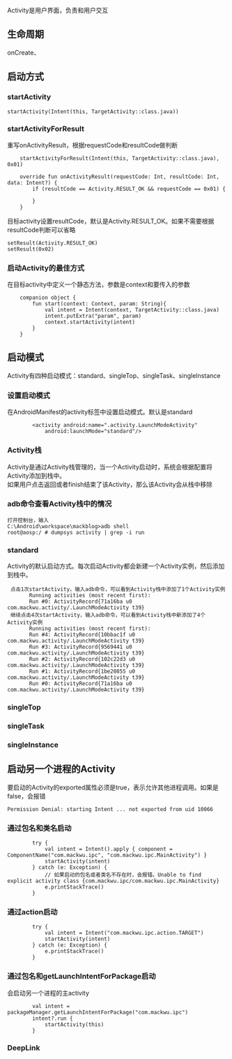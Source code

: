 Activity是用户界面，负责和用户交互

## 生命周期
onCreate、



## 启动方式
### startActivity
```
startActivity(Intent(this, TargetActivity::class.java))
```
### startActivityForResult
重写onActivityResult，根据requestCode和resultCode做判断
```
    startActivityForResult(Intent(this, TargetActivity::class.java), 0x01)

    override fun onActivityResult(requestCode: Int, resultCode: Int, data: Intent?) {
        if (resultCode == Activity.RESULT_OK && requestCode == 0x01) {
            
        }
    }
```
目标activity设置resultCode，默认是Activity.RESULT_OK。如果不需要根据resultCode判断可以省略
```
setResult(Activity.RESULT_OK)
setResult(0x02)
```
### 启动Activity的最佳方式
在目标activity中定义一个静态方法，参数是context和要传入的参数
```
    companion object {
        fun start(context: Context, param: String){
            val intent = Intent(context, TargetActivity::class.java)
            intent.putExtra("param", param)
            context.startActivity(intent)
        }
    }
```

        
## 启动模式
Activity有四种启动模式：standard、singleTop、singleTask、singleInstance  
### 设置启动模式
在AndroidManifest的activity标签中设置启动模式。默认是standard
```
        <activity android:name=".activity.LaunchModeActivity"
            android:launchMode="standard"/>
```

### Activity栈 
Activity是通过Activity栈管理的，当一个Activity启动时，系统会根据配置将Activity添加到栈中。  
如果用户点击返回或者finish结束了该Activity，那么该Activity会从栈中移除

### adb命令查看Activity栈中的情况
```
打开控制台，输入
C:\Android\workspace\mackblog>adb shell
root@aosp:/ # dumpsys activity | grep -i run
```

### standard
Activity的默认启动方式。每次启动Activity都会新建一个Activity实例，然后添加到栈中。
```
 点击1次startActivity，输入adb命令，可以看到Activity栈中添加了1个Activity实例
       Running activities (most recent first):
       Run #0: ActivityRecord{71a16ba u0 com.mackwu.activity/.LaunchModeActivity t39}
 继续点击4次startActivity，输入adb命令，可以看到Activity栈中新添加了4个Activity实例
       Running activities (most recent first):
       Run #4: ActivityRecord{10bbac1f u0 com.mackwu.activity/.LaunchModeActivity t39}
       Run #3: ActivityRecord{9569441 u0 com.mackwu.activity/.LaunchModeActivity t39}
       Run #2: ActivityRecord{102c22d3 u0 com.mackwu.activity/.LaunchModeActivity t39}
       Run #1: ActivityRecord{1be20855 u0 com.mackwu.activity/.LaunchModeActivity t39}
       Run #0: ActivityRecord{71a16ba u0 com.mackwu.activity/.LaunchModeActivity t39}
```
### singleTop
### singleTask
### singleInstance



        
## 启动另一个进程的Activity
要启动的Activity的exported属性必须是true，表示允许其他进程调用。如果是false，会报错
```
Permission Denial: starting Intent ... not exported from uid 10066
```
### 通过包名和类名启动
```
        try {
            val intent = Intent().apply { component = ComponentName("com.mackwu.ipc", "com.mackwu.ipc.MainActivity") }
            startActivity(intent)
        } catch (e: Exception) {
            // 如果启动的包名或者类名不存在时，会报错。Unable to find explicit activity class {com.mackwu.ipc/com.mackwu.ipc.MainActivity}
            e.printStackTrace()
        }
```

### 通过action启动
```
        try {
            val intent = Intent("com.mackwu.ipc.action.TARGET")
            startActivity(intent)
        } catch (e: Exception) {
            e.printStackTrace()
        }
```

### 通过包名和getLaunchIntentForPackage启动
会启动另一个进程的主activity
```
        val intent = packageManager.getLaunchIntentForPackage("com.mackwu.ipc")
        intent?.run {
            startActivity(this)
        }
```

### DeepLink